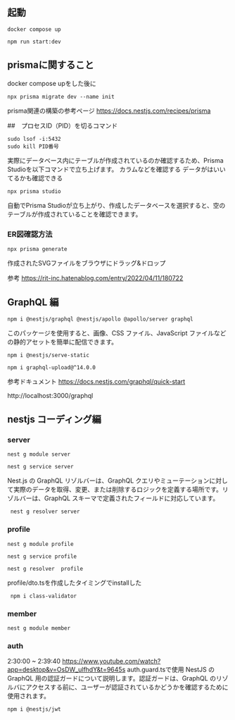 ## 起動
```
docker compose up
```
```
npm run start:dev
```


## prismaに関すること
docker compose upをした後に
```
npx prisma migrate dev --name init
```

prisma関連の構築の参考ページ
https://docs.nestjs.com/recipes/prisma

##　プロセスID（PID）を切るコマンド
```
sudo lsof -i:5432
sudo kill PID番号
```

実際にデータベース内にテーブルが作成されているのか確認するため、Prisma Studioを以下コマンドで立ち上げます。
カラムなどを確認する
データがはいいてるかも確認できる
```
npx prisma studio
```
自動でPrisma Studioが立ち上がり、作成したデータベースを選択すると、空のテーブルが作成されていることを確認できます。

### ER図確認方法
```
npx prisma generate
```
作成されたSVGファイルをブラウザにドラッグ&ドロップ

参考
https://rit-inc.hatenablog.com/entry/2022/04/11/180722


## GraphQL 編
```
npm i @nestjs/graphql @nestjs/apollo @apollo/server graphql
```
このパッケージを使用すると、画像、CSS ファイル、JavaScript ファイルなどの静的アセットを簡単に配信できます。
```
npm i @nestjs/serve-static
```

```
npm i graphql-upload@^14.0.0
```

参考ドキュメント
https://docs.nestjs.com/graphql/quick-start

http://localhost:3000/graphql

## nestjs コーディング編
### server
```
nest g module server
```
```
nest g service server
```
Nest.js の GraphQL リゾルバーは、GraphQL クエリやミューテーションに対して実際のデータを取得、変更、または削除するロジックを定義する場所です。リゾルバーは、GraphQL スキーマで定義されたフィールドに対応しています。
```
 nest g resolver server
```

### profile
```
nest g module profile
```
```
nest g service profile
```
```
nest g resolver  profile
```
profile/dto.tsを作成したタイミングでinstallした
```
 npm i class-validator
```


### member
```
nest g module member
```

### auth
2:30:00 ~ 2:39:40
https://www.youtube.com/watch?app=desktop&v=OsDW_ulfhdY&t=9645s
auth.guard.tsで使用
NestJS の GraphQL 用の認証ガードについて説明します。認証ガードは、GraphQL のリゾルバにアクセスする前に、ユーザーが認証されているかどうかを確認するために使用されます。
```
npm i @nestjs/jwt
```